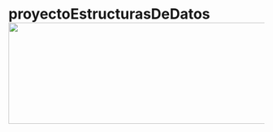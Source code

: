 # proyectoEstructurasDeDatos<img src="https://www.flaticon.es/svg/static/icons/svg/2913/2913008.svg" width="1500" height="200" />
